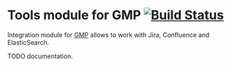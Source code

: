 # Tools module for GMP [![Build Status](https://travis-ci.org/epam/gmp-tools.svg?branch=master)](https://travis-ci.org/epam/gmp-tools)
Integration module for [GMP](https://github.com/epam/GMP) allows to work with Jira, Confluence and ElasticSearch.

TODO documentation.

